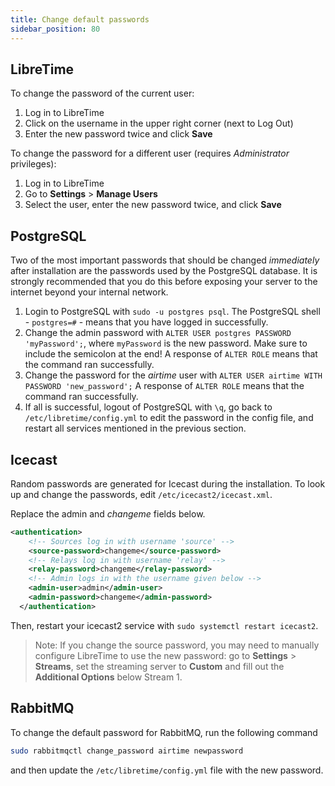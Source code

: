 ```yaml
---
title: Change default passwords
sidebar_position: 80
---
```


## LibreTime

To change the password of the current user:

1. Log in to LibreTime
2. Click on the username in the upper right corner (next to Log Out)
3. Enter the new password twice and click **Save**

To change the password for a different user (requires _Administrator_ privileges):

1. Log in to LibreTime
2. Go to **Settings** > **Manage Users**
3. Select the user, enter the new password twice, and click **Save**

## PostgreSQL

Two of the most important passwords that should be changed _immediately_ after installation
are the passwords used by the PostgreSQL database.
It is strongly recommended that you do this before exposing your server to the internet beyond your internal network.

1. Login to PostgreSQL with `sudo -u postgres psql`. The PostgreSQL shell - `postgres=#` - means that you have logged in successfully.
2. Change the admin password with `ALTER USER postgres PASSWORD 'myPassword';`, where `myPassword` is the new password.
   Make sure to include the semicolon at the end! A response of `ALTER ROLE` means that the command ran successfully.
3. Change the password for the _airtime_ user with `ALTER USER airtime WITH PASSWORD 'new_password';`
   A response of `ALTER ROLE` means that the command ran successfully.
4. If all is successful, logout of PostgreSQL with `\q`, go back to `/etc/libretime/config.yml` to edit the password
   in the config file, and restart all services mentioned in the previous section.

## Icecast

Random passwords are generated for Icecast during the installation. To look up and change the passwords, edit `/etc/icecast2/icecast.xml`.

Replace the admin and _changeme_ fields below.

```xml
<authentication>
    <!-- Sources log in with username 'source' -->
    <source-password>changeme</source-password>
    <!-- Relays log in with username 'relay' -->
    <relay-password>changeme</relay-password>
    <!-- Admin logs in with the username given below -->
    <admin-user>admin</admin-user>
    <admin-password>changeme</admin-password>
  </authentication>
```

Then, restart your icecast2 service with `sudo systemctl restart icecast2`.

> Note: If you change the source password, you may need to manually configure LibreTime to use the new password: go to **Settings** > **Streams**, set the streaming server to **Custom** and fill out the **Additional Options** below Stream 1.

## RabbitMQ

To change the default password for RabbitMQ, run the following command

```bash
sudo rabbitmqctl change_password airtime newpassword
```

and then update the `/etc/libretime/config.yml` file with the new password.
